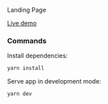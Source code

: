 
Landing Page

[Live demo](https://landing-page1711.web.app/ "Landing Page")

### Commands

Install dependencies:

```sh
yarn install
```

Serve app in development mode:

```sh
yarn dev
```
